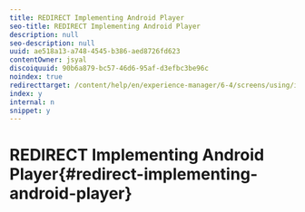 ```yaml
---
title: REDIRECT Implementing Android Player
seo-title: REDIRECT Implementing Android Player
description: null
seo-description: null
uuid: ae518a13-a748-4545-b386-aed8726fd623
contentOwner: jsyal
discoiquuid: 90b6a879-bc57-46d6-95af-d3efbc3be96c
noindex: true
redirecttarget: /content/help/en/experience-manager/6-4/screens/using/implementing-android-player
index: y
internal: n
snippet: y
---
```


# REDIRECT Implementing Android Player{#redirect-implementing-android-player}

